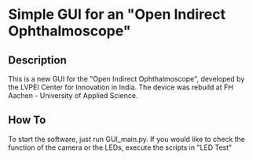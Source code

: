 # Simple GUI for an "Open Indirect Ophthalmoscope"
## Description
This is a new GUI for the "Open Indirect Ophthalmoscope", developed by the LVPEI Center for Innovation in India. The device was rebuild at FH Aachen - University of Applied Science. 

## How To
To start the software, just run GUI_main.py. If you would like to check the function of the camera or the LEDs, execute the scripts in "LED Test" 
